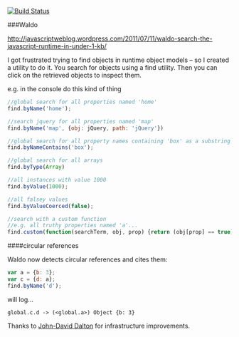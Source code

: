 [![Build Status](https://travis-ci.org/angus-c/waldo.png?branch=master)](http://travis-ci.org/angus-c/waldo)

###Waldo

http://javascriptweblog.wordpress.com/2011/07/11/waldo-search-the-javascript-runtime-in-under-1-kb/

I got frustrated trying to find objects in runtime object models – so I created a utility to do it.
You search for objects using a find utility. Then you can click on the retrieved objects to inspect them.

e.g. in the console do this kind of thing

```js
//global search for all properties named 'home'
find.byName('home');

//search jquery for all properties named 'map'
find.byName('map', {obj: jQuery, path: 'jQuery'})

//global search for all property names containing 'box' as a substring
find.byNameContains('box');

//global search for all arrays
find.byType(Array)

//all instances with value 1000
find.byValue(1000);

//all falsey values
find.byValueCoerced(false);

//search with a custom function
//e.g. all truthy properties named 'a'...
find.custom(function(searchTerm, obj, prop) {return (obj[prop] == true) && (prop == 'a')});
```
####circular references

Waldo now detects circular references and cites them:  

```js
var a = {b: 3};
var c = {d: a};
find.byName('d');
```

will log...  
```
global.c.d -> (<global.a>) Object {b: 3} 
```

Thanks to [John-David Dalton](https://github.com/jdalton) for infrastructure improvements.
